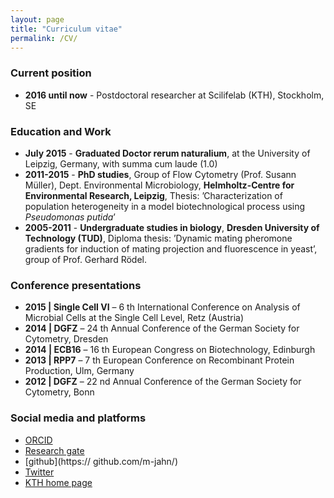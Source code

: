 ```yaml
---
layout: page
title: "Curriculum vitae"
permalink: /CV/
---
```


### Current position

- **2016 until now** - Postdoctoral researcher at Scilifelab (KTH), Stockholm, SE

### Education and Work

- **July 2015** - **Graduated Doctor rerum naturalium**, at the University of Leipzig, Germany, with summa cum laude (1.0)
- **2011-2015** - **PhD studies**, Group of Flow Cytometry (Prof. Susann Müller), Dept. Environmental Microbiology, **Helmholtz-Centre for Environmental Research, Leipzig**, Thesis: ’Characterization of population heterogeneity in a
model biotechnological process using *Pseudomonas putida*’
- **2005-2011** - **Undergraduate studies in biology**, **Dresden University of Technology (TUD)**, Diploma thesis: ’Dynamic mating pheromone gradients for induction of mating projection and fluorescence in yeast’, group of Prof. Gerhard Rödel.

### Conference presentations

- **2015 | Single Cell VI** – 6 th International Conference on Analysis of Microbial Cells at the Single Cell Level, Retz (Austria)
- **2014 | DGFZ** – 24 th Annual Conference of the German Society for Cytometry, Dresden
- **2014 | ECB16** – 16 th European Congress on Biotechnology, Edinburgh
- **2013 | RPP7** – 7 th European Conference on Recombinant Protein Production, Ulm, Germany
- **2012 | DGFZ** – 22 nd Annual Conference of the German Society for Cytometry, Bonn

### Social media and platforms

- [ORCID](https://orcid.org/0000-0002-3913-153X)
- [Research gate](https://www.researchgate.net/profile/Michael_Jahn)
- [github](https:// github.com/m-jahn/)
- [Twitter](https://twitter.com/mich_jahn)
- [KTH home page](https://www.kth.se/profile/mjahn)


